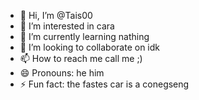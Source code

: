 - 👋 Hi, I’m @Tais00
- 👀 I’m interested in cara
- 🌱 I’m currently learning nathing
- 💞️ I’m looking to collaborate on idk
- 📫 How to reach me call me ;)
- 😄 Pronouns: he him
- ⚡ Fun fact: the fastes car is a conegseng

<!---
Tais00/Tais00 is a ✨ special ✨ repository because its `README.md` (this file) appears on your GitHub profile.
You can click the Preview link to take a look at your changes.
--->
